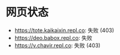 # 网页状态
- https://tote.kaikaixin.repl.co: 失败 (403)
- https://deo.babox.repl.co: 失败
- https://v.chavir.repl.co: 失败 (403)
